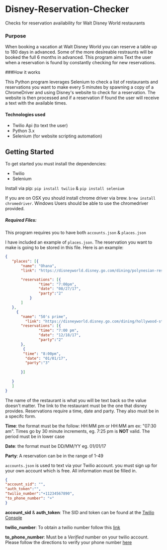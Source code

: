 # Disney-Reservation-Checker
Checks for reservation availability for Walt Disney World restaurants

### Purpose

When booking a vacation at Walt Disney World you can reserve a table up to 180 days in advanced. Some of the more desireable
 restraunts will be booked the full 6 months in advanced. This program aims Text the user when a reservation is found by constantly 
 checking for new reservations. 
 
 
 ###How it works
 
 This Python program leverages Selenium to check a list of restaurants and reservations you want to make every 5 minutes by
 spawning a copy of a ChromeDriver and using Disney's website to check for a reservation. The website is then processed and 
 if a reservation if found the user will receive a text with the available times. 
 
 #### Technologies used
 
 * Twilio Api (to text the user)
 * Python 3.x
 * Selenium (for website scripting automation)
 
 
 ## Getting Started
 
 To get started you must install the dependencies:
 * Twilio
 * Selenium
 
 Install via pip: `pip install twilio` & `pip install selenium`
 
 If you are on OSX you should install chrome driver via brew. `brew install chromedriver`. Windows Users should be able
  to use the chromedriver provided. 

 
 ##### Required Files:
 
 This program requires you to have both `accounts.json` & `places.json`
 
 I have included an example of `places.json`. The reservation you want to make is going to be stored in this file. Here is an example:
 
 
 ```json
 {
	"places": [{
		"name": "Ohana",
		"link": "https://disneyworld.disney.go.com/dining/polynesian-resort/ohana/",

		"reservations": [{
				"time": "7:00pm",
				"date": "08/27/17",
                "party":"2"
			}
		]
	},
      {
		"name": "50's prime",
		  "link": "https://disneyworld.disney.go.com/dining/hollywood-studios/50s-prime-time-cafe/",
		"reservations": [{
				"time": "7:00 pm",
				"date": "12/18/17",
                "party":"2"
		},
		 {
		 "time": "8:00pm",
		  "date": "01/01/17",
		  "party":"3"
		
		}]
		
	}
    ]
}
 
```

 The name of the restaurant is what you will be text back so the value doesn't matter. The link to the restaurant must be the one 
 that disney provides. Reservations require a time, date and party. They also must be in a specifc form.
 
 
 **Time**: the format must be the follow: HH:MM pm or HH:MM am ex: "07:30 am". Times go by 30 minute increments, eg. 7:25 
 pm is **NOT** valid. The period must be in lower case
 
 **Date**: the format must be DD/MM/YY eg. 01/01/17
 
 **Party**: A reservation can be in the range of 1-49
 
 
 `accounts.json` is used to text via your Twilio account. you must sign up for your own account which is free. All 
 information must be filled in. 
  
  
  ```json
  {
  "account_sid": "",
  "auth_token":"",
  "twilio_number":"+11234567890",
  "to_phone_number": "+"
 }


```

**account_sid** & **auth_token**: The SID and token can be found at the [Twilio Console](https://www.twilio.com/console)

**twilio_number**: To obtain a twilio number follow this [link](https://www.twilio.com/console/phone-numbers/getting-started)

**to_phone_number**: Must be a *Verified* number on your twilio account. Please follow the directions to verify your phone number
[here](https://www.twilio.com/console/phone-numbers/verified)


 
 
 